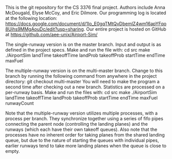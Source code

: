 This is the git repository for the CS 3376 final project. Authors include Anna McDougald, Elyse McCoy, and Eric Dilmore. Our programming log is located at the following location: https://docs.google.com/document/d/1Io_E0gqTMtQvDbemlZ4wm16apYFqo8Uihs9MMgAouDc/edit?usp=sharing. Our entire project is hosted on GitHub at https://github.com/aee-unix/Airport-Sim/

The single-runway version is on the master branch. Input and output is as defined in the project specs. Make and run the file with:
	cd src
	make
	./AirportSim landTime takeoffTime landProb takeoffProb startTime endTime maxFuel

The multiple-runway version is on the multi-master branch. Change to this branch by running the following command from anywhere in the project directory:
	git checkout multi-master
You will need to make the program a second time after checking out a new branch. Statistics are processed on a per-runway basis. Make and run the files with:
	cd src
	make
	./AirportSim landTime takeoffTime landProb takeoffProb startTime endTime maxFuel runwayCount

Note that the multiple-runway version utilizes multiple processes, with a process per branch. They synchronize together using a series of fifo pipes connecting the parent node (controlling the landing planes) and the runways (which each have their own takeoff queues). Also note that the processes have no inherent order for taking planes from the shared landing queue, but due to the nature of starting the queues with individual pipes, earlier runways tend to take more landing planes when the queue is close to empty.
